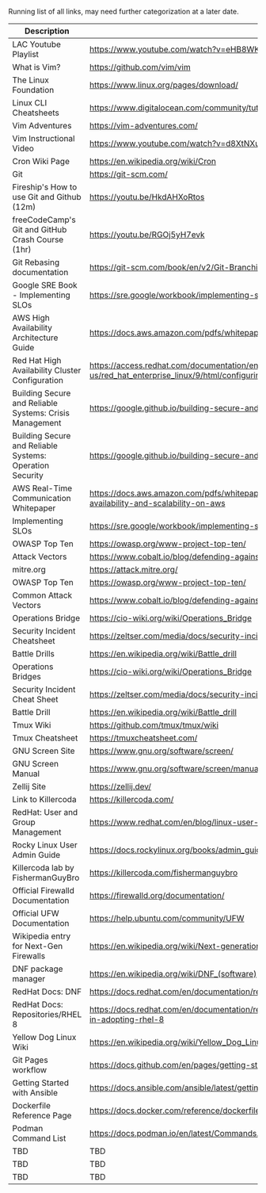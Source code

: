 Running list of all links, may need further categorization at a later date.

| Description                                              | Link                                                                                                                                                             |
| -------------------------------------------------------- | ---------------------------------------------------------------------------------------------------------------------------------------------------------------- |
| LAC Youtube Playlist                                     | <https://www.youtube.com/watch?v=eHB8WKWz2eQ&list=PLyuZ_vuAWmprPIqsG11yoUG49Z5dE5TDu>                                                                            |
| What is Vim?                                             | <https://github.com/vim/vim>                                                                                                                                     |
| The Linux Foundation                                     | <https://www.linux.org/pages/download/>                                                                                                                          |
| Linux CLI Cheatsheets                                    | <https://www.digitalocean.com/community/tutorials/linux-commands>                                                                                                |
| Vim Adventures                                           | <https://vim-adventures.com/>                                                                                                                                    |
| Vim Instructional Video                                  | <https://www.youtube.com/watch?v=d8XtNXutVto>                                                                                                                    |
| Cron Wiki Page                                           | <https://en.wikipedia.org/wiki/Cron>                                                                                                                             |
| Git                                                      | <https://git-scm.com/>                                                                                                                                           |
| Fireship's How to use Git and Github (12m)               | <https://youtu.be/HkdAHXoRtos>                                                                                                                                   |
| freeCodeCamp's Git and GitHub Crash Course (1hr)         | <https://youtu.be/RGOj5yH7evk>                                                                                                                                   |
| Git Rebasing documentation                               | <https://git-scm.com/book/en/v2/Git-Branching-Rebasing>                                                                                                          |
| Google SRE Book - Implementing SLOs                      | <https://sre.google/workbook/implementing-slos/>                                                                                                                 |
| AWS High Availability Architecture Guide                 | <https://docs.aws.amazon.com/pdfs/whitepapers/latest/real-time-communication-on-aws/real-time-communication-on-aws.pdf>                                          |
| Red Hat High Availability Cluster Configuration          | <https://access.redhat.com/documentation/en-us/red_hat_enterprise_linux/9/html/configuring_and_managing_high_availability_clusters/index>                        |
| Building Secure and Reliable Systems: Crisis Management  | <https://google.github.io/building-secure-and-reliable-systems/raw/ch17.html>                                                                                    |
| Building Secure and Reliable Systems: Operation Security | <https://google.github.io/building-secure-and-reliable-systems/raw/ch17.html#operational_security>                                                               |
| AWS Real-Time Communication Whitepaper                   | <https://docs.aws.amazon.com/pdfs/whitepapers/latest/real-time-communication-on-aws/real-time-communication-on-aws.pdf#high-availability-and-scalability-on-aws> |
| Implementing SLOs                                        | <https://sre.google/workbook/implementing-slos/>                                                                                                                 |
| OWASP Top Ten                                            | <https://owasp.org/www-project-top-ten/>                                                                                                                         |
| Attack Vectors                                           | <https://www.cobalt.io/blog/defending-against-23-common-attack-vectors>                                                                                          |
| mitre.org                                                | <https://attack.mitre.org/>                                                                                                                                      |
| OWASP Top Ten                                            | <https://owasp.org/www-project-top-ten/>                                                                                                                         |
| Common Attack Vectors                                    | <https://www.cobalt.io/blog/defending-against-23-common-attack-vectors>                                                                                          |
| Operations Bridge                                        | <https://cio-wiki.org/wiki/Operations_Bridge>                                                                                                                    |
| Security Incident Cheatsheet                             | <https://zeltser.com/media/docs/security-incident-survey-cheat-sheet.pdf?msc=Cheat+Sheet+Blog>                                                                   |
| Battle Drills                                            | <https://en.wikipedia.org/wiki/Battle_drill>                                                                                                                     |
| Operations Bridges                                       | <https://cio-wiki.org/wiki/Operations_Bridge>                                                                                                                    |
| Security Incident Cheat Sheet                            | <https://zeltser.com/media/docs/security-incident-survey-cheat-sheet.pdf?msc=Cheat+Sheet+Blog>                                                                   |
| Battle Drill                                             | <https://en.wikipedia.org/wiki/Battle_drill>                                                                                                                     |
| Tmux Wiki                                                | <https://github.com/tmux/tmux/wiki>                                                                                                                              |
| Tmux Cheatsheet                                          | <https://tmuxcheatsheet.com/>                                                                                                                                    |
| GNU Screen Site                                          | <https://www.gnu.org/software/screen/>                                                                                                                           |
| GNU Screen Manual                                        | <https://www.gnu.org/software/screen/manual/screen.html>                                                                                                         |
| Zellij Site                                              | <https://zellij.dev/>                                                                                                                                            |
| Link to Killercoda                                       | <https://killercoda.com/>                                                                                                                                        |
| RedHat: User and Group Management                        | <https://www.redhat.com/en/blog/linux-user-group-management>                                                                                                     |
| Rocky Linux User Admin Guide                             | <https://docs.rockylinux.org/books/admin_guide/06-users/>                                                                                                        |
| Killercoda lab by FishermanGuyBro                        | <https://killercoda.com/fishermanguybro>                                                                                                                         |
| Official Firewalld Documentation                         | <https://firewalld.org/documentation/>                                                                                                                           |
| Official UFW Documentation                               | <https://help.ubuntu.com/community/UFW>                                                                                                                          |
| Wikipedia entry for Next-Gen Firewalls                   | <https://en.wikipedia.org/wiki/Next-generation_firewall>                                                                                                         |
| DNF package manager                                      | <https://en.wikipedia.org/wiki/DNF_(software)>                                                                                                                   |
| RedHat Docs: DNF                                         | <https://docs.redhat.com/en/documentation/red_hat_enterprise_linux/9/html-single/managing_software_with_the_dnf_tool/index>                                      |
| RedHat Docs: Repositories/RHEL 8                         | <https://docs.redhat.com/en/documentation/red_hat_enterprise_linux/8/html/considerations_in_adopting_rhel_8/repositories_considerations-in-adopting-rhel-8>      |
| Yellow Dog Linux Wiki                                    | <https://en.wikipedia.org/wiki/Yellow_Dog_Linux>                                                                                                                 |
| Git Pages workflow                                       | <https://docs.github.com/en/pages/getting-started-with-github-pages/using-custom-workflows-with-github-pages>                                                    |
| Getting Started with Ansible                             | <https://docs.ansible.com/ansible/latest/getting_started/index.html>                                                                                             |
| Dockerfile Reference Page                                | <https://docs.docker.com/reference/dockerfile/>                                                                                                                  |
| Podman Command List                                      | <https://docs.podman.io/en/latest/Commands.html>                                                                                                                 |
| TBD                                                      | TBD                                                                                                                                                              |
| TBD                                                      | TBD                                                                                                                                                              |
| TBD                                                      | TBD                                                                                                                                                              |
